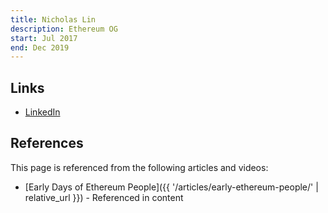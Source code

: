 ```yaml
---
title: Nicholas Lin
description: Ethereum OG
start: Jul 2017
end: Dec 2019
---
```


## Links
- [LinkedIn](https://www.linkedin.com/in/nicholas-lin-50267ba3/)

## References

This page is referenced from the following articles and videos:

- [Early Days of Ethereum People]({{ '/articles/early-ethereum-people/' | relative_url }}) - Referenced in content